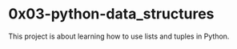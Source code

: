 # 0x03-python-data_structures

This project is about learning how to use lists and tuples in Python.
